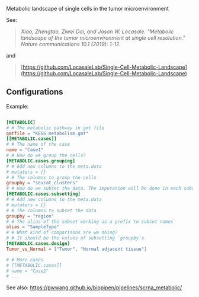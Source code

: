 Metabolic landscape of single cells in the tumor microenvironment

See:

> *Xiao, Zhengtao, Ziwei Dai, and Jason W. Locasale. "Metabolic landscape of the tumor microenvironment at single cell resolution." Nature communications 10.1 (2019): 1-12.*

and

> [https://github.com/LocasaleLab/Single-Cell-Metabolic-Landscape](https://github.com/LocasaleLab/Single-Cell-Metabolic-Landscape)

## Configurations

Example:

```toml

[METABOLIC]
# # The metabolic pathway in gmt file
gmtfile = "KEGG_metabolism.gmt"
[[METABOLIC.cases]]
# # The name of the case
name = "Case1"
# # How do we group the cells?
[METABOLIC.cases.grouping]
# # Add new columns to the meta.data
# mutaters = {}
# # The columns to group the cells
groupby = "seurat_clusters"
# # How do we subset the data. The imputation will be done in each subset separately
[METABOLIC.cases.subsetting]
# # Add new columns to the meta.data
# mutaters = {}
# # The columns to subset the data
groupby = "region"
# # The alias of the subset working as a prefix to subset names
alias = "SampleType"
# # What kind of comparisons are we doing?
# # It should be the values of subsetting `groupby`s
[METABOLIC.cases.design]
Tumor_vs_Normal = ["Tumor", "Normal adjacent tissue"]

# # More cases
# [[METABOLIC.cases]]
# name = "Case2"
# ...
```

See also: https://pwwang.github.io/biopipen/pipelines/scrna_metabolic/
